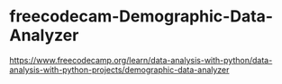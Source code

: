 # freecodecam-Demographic-Data-Analyzer
https://www.freecodecamp.org/learn/data-analysis-with-python/data-analysis-with-python-projects/demographic-data-analyzer
